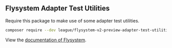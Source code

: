 ## Flysystem Adapter Test Utilities

Require this package to make use of some adapter test utilities.

```bash
composer require --dev league/flysystem-v2-preview-adapter-test-utilities
```

View the [documentation of Flysystem](https://flysystem.thephpleague.com/v2/docs/).
